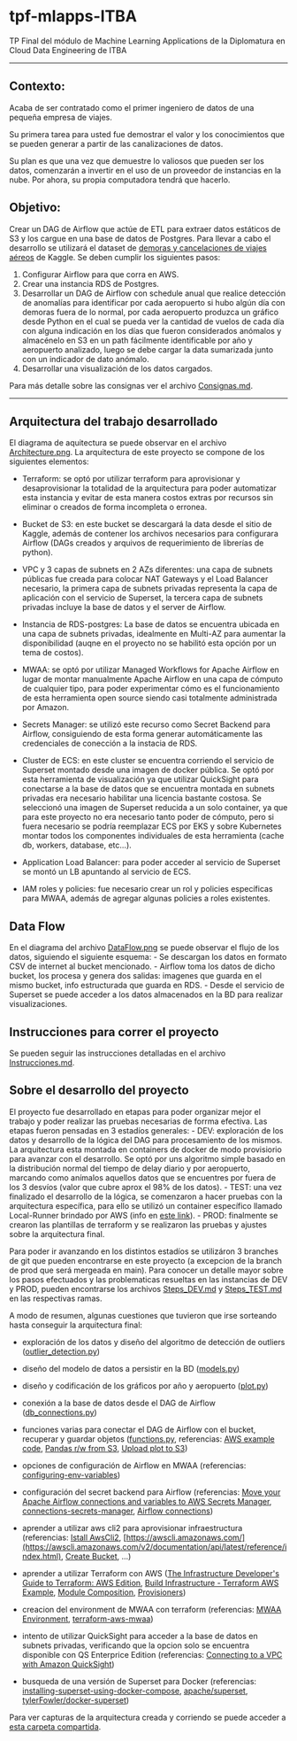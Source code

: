 # tpf-mlapps-ITBA
TP Final del módulo de Machine Learning Applications de la Diplomatura en Cloud Data Engineering de ITBA

---
## Contexto:

Acaba de ser contratado como el primer ingeniero de datos de una pequeña empresa de viajes.

Su primera tarea para usted fue demostrar el valor y los conocimientos que se
pueden generar a partir de las canalizaciones de datos.

Su plan es que una vez que demuestre lo valiosos que pueden ser los datos,
comenzarán a invertir en el uso de un proveedor de instancias en la nube.
Por ahora, su propia computadora tendrá que hacerlo.

## Objetivo:

Crear un DAG de Airflow que actúe de ETL para extraer datos estáticos de S3
y los cargue en una base de datos de Postgres. Para llevar a cabo el desarrollo se utilizará el dataset de [demoras y cancelaciones de viajes aéreos](https://www.kaggle.com/yuanyuwendymu/airline-delay-and-cancellation-data-2009-2018?select=2009.csv) de Kaggle.
Se deben cumplir los siguientes pasos:
1. Configurar Airflow para que corra en AWS.
2. Crear una instancia RDS de Postgres.
3. Desarrollar un DAG de Airflow con schedule anual que realice detección de anomalías para identificar por cada aeropuerto si hubo algún día con demoras fuera de lo normal, por cada      aeropuerto produzca un gráfico desde Python en el cual se pueda ver la cantidad de vuelos de cada día con alguna indicación en los días que fueron considerados anómalos y almacénelo en S3 en un path fácilmente identificable por año y aeropuerto analizado, luego se debe cargar la data sumarizada junto con un indicador de dato anómalo. 
4. Desarrollar una visualización de los datos cargados. 

Para más detalle sobre las consignas ver el archivo [Consignas.md](./Consignas.md).

---
## Arquitectura del trabajo desarrollado

El diagrama de aquitectura se puede observar en el archivo [Architecture.png](./Architecture.png). 
La arquitectura de este proyecto se compone de los siguientes elementos:

- Terraform: se optó por utilizar terraform para aprovisionar y desaprovisionar la totalidad de la arquitectura para poder automatizar esta instancia y evitar de esta manera costos extras por recursos sin eliminar o creados de forma incompleta o erronea.
    
- Bucket de S3: en este bucket se descargará la data desde el sitio de Kaggle, además de contener los archivos necesarios para configurara Airflow (DAGs creados y arquivos de requerimiento de librerías de python).
    
- VPC y 3 capas de subnets en 2 AZs diferentes: una capa de subnets públicas fue creada para colocar NAT Gateways y el Load Balancer necesario, la primera capa de subnets privadas representa la capa de aplicación con el servicio de Superset, la tercera capa de subnets privadas incluye la base de datos y el server de Airflow.
    
- Instancia de RDS-postgres: La base de datos se encuentra ubicada en una capa de subnets privadas, idealmente en Multi-AZ para aumentar la disponibilidad (auqne en el proyecto no se habilitó esta opción por un tema de costos).
    
- MWAA: se optó por utilizar Managed Workflows for Apache Airflow en lugar de montar manualmente Apache Airflow en una capa de cómputo de cualquier tipo, para poder experimentar cómo es el funcionamiento de esta herramienta open source siendo casi totalmente administrada por Amazon.
    
- Secrets Manager: se utilizó este recurso como Secret Backend para Airflow, consiguiendo de esta forma generar automáticamente las credenciales de conección a la instacia de RDS.
    
- Cluster de ECS: en este cluster se encuentra corriendo el servicio de Superset montado desde una imagen de docker pública. Se optó por esta herramienta de visualización ya que utilizar QuickSight para conectarse a la base de datos que se encuentra montada en subnets privadas era necesario habilitar una licencia bastante costosa. Se seleccionó una imagen de Superset reducida a un solo container, ya que para este proyecto no era necesario tanto poder de cómputo, pero si fuera necesario se podría reemplazar ECS por EKS y sobre Kubernetes montar todos los componentes individuales de esta herramienta (cache db, workers, database, etc...). 
    
- Application Load Balancer: para poder acceder al servicio de Superset se montó un LB apuntando al servicio de ECS.
    
- IAM roles y policies: fue necesario crear un rol y policies específicas para MWAA, además de agregar algunas policies a roles existentes.

## Data Flow

En el diagrama del archivo [DataFlow.png](./DataFlow.png) se puede observar el flujo de los datos, siguiendo el siguiente esquema:
    - Se descargan los datos en formato CSV de internet al bucket mencionado.
    - Airflow toma los datos de dicho bucket, los procesa y genera dos salidas: imagenes que guarda en el mismo bucket, info estructurada que guarda en RDS.
    - Desde el servicio de Superset se puede acceder a los datos almacenados en la BD para realizar visualizaciones.

## Instrucciones para correr el proyecto

Se pueden seguir las instrucciones detalladas en el archivo [Instrucciones.md](./Instrucciones.md).


## Sobre el desarrollo del proyecto

El proyecto fue desarrollado en etapas para poder organizar mejor el trabajo y poder realizar las pruebas necesarias de forrma efectiva. Las etapas fueron pensadas en 3 estadíos generales:
    - DEV: exploración de los datos y desarrollo de la lógica del DAG para procesamiento de los mismos. La arquitectura esta montada en containers de docker de modo provisiorio para avanzar con el desarrollo. Se optó por uns algoritmo simple basado en la distribución normal del tiempo de delay diario y por aeropuerto, marcando como anímalos aquellos datos que se encuentres por fuera de los 3 desvíos (valor que cubre aprox el 98% de los datos).
    - TEST: una vez finalizado el desarrollo de la lógica, se comenzaron a hacer pruebas con la arquitectura específica, para ello se utilizó un container específico llamado Local-Runner brindado por AWS (info en [este link](https://docs.aws.amazon.com/mwaa/latest/userguide/tutorials-docker.html)).
    - PROD: finalmente se crearon las plantillas de terraform y se realizaron las pruebas y ajustes sobre la arquitectura final.

Para poder ir avanzando en los distintos estadíos se utilizáron 3 branches de git que pueden encontrarse en este proyecto (a excepcion de la branch de prod que será mergeada en main).
Para conocer un detalle mayor sobre los pasos efectuados y las problematicas resueltas en las instancias de DEV y PROD, pueden encontrarse los archivos [Steps_DEV.md](https://github.com/jezabeld/tpf-mlapps-ITBA/blob/dev/Steps_DEV.md) y [Steps_TEST.md](https://github.com/jezabeld/tpf-mlapps-ITBA/blob/test/Steps_TEST.md) en las respectivas ramas.


A modo de resumen, algunas cuestiones que tuvieron que irse sorteando hasta conseguir la arquitectura final:

- exploración de los datos y diseño del algoritmo de detección de outliers ([outlier_detection.py](./dags/delay/tasks/outlier_detection.py))

- diseño del modelo de datos a persistir en la BD ([models.py](./dags/utils/models.py))

- diseño y codificación de los gráficos por año y aeropuerto ([plot.py](./dags/delay/tasks/plot.py))
    
- conexión a la base de datos desde el DAG de Airflow ([db_connections.py](./dags/utils/db_connections.py))

- funciones varias para conectar el DAG de Airflow con el bucket, recuperar y guardar objetos ([functions.py](./dags/utils/functions.py), referencias: [AWS example code](https://docs.aws.amazon.com/mwaa/latest/userguide/samples-dag-run-info-to-csv.html), [Pandas r/w from S3](https://towardsdatascience.com/reading-and-writing-files-from-to-amazon-s3-with-pandas-ccaf90bfe86c), [Upload plot to S3](https://stackoverflow.com/questions/31485660/python-uploading-a-plot-from-memory-to-s3-using-matplotlib-and-boto))

- opciones de configuración de Airflow en MWAA (referencias: [configuring-env-variables](https://docs.aws.amazon.com/mwaa/latest/userguide/configuring-env-variables.html))
    
- configuración del secret backend para Airflow (referencias: [Move your Apache Airflow connections and variables to AWS Secrets Manager](https://awscloudfeed.com/whats-new/open-source/move-your-apache-airflow-connections-and-variables-to-aws-secrets-manager), [connections-secrets-manager](https://docs.aws.amazon.com/mwaa/latest/userguide/connections-secrets-manager.html), [Airflow connections](https://docs.aws.amazon.com/mwaa/latest/userguide/samples-secrets-manager.html))

- aprender a utilizar aws cli2 para aprovisionar infraestructura (referencias: [Istall AwsCli2](https://docs.aws.amazon.com/cli/latest/userguide/getting-started-install.html), [https://awscli.amazonaws.com/](https://awscli.amazonaws.com/v2/documentation/api/latest/reference/index.html), [Create Bucket](https://docs.aws.amazon.com/cli/latest/reference/s3api/create-bucket.html), ...)

- aprender a utilizar Terraform con AWS ([The Infrastructure Developer's Guide to Terraform: AWS Edition](https://cloudacademy.com/learning-paths/terraform-on-aws-1-2377/), [Build Infrastructure - Terraform AWS Example](https://learn.hashicorp.com/tutorials/terraform/aws-build?in=terraform/aws-get-started), [Module Composition](https://www.terraform.io/language/modules/develop/composition), [Provisioners](https://www.terraform.io/language/resources/provisioners/syntax))

- creacion del environment de MWAA con terraform (referencias: [MWAA Environment](https://registry.terraform.io/providers/hashicorp/aws/latest/docs/resources/mwaa_environment),  [terraform-aws-mwaa](https://github.com/idealo/terraform-aws-mwaa))

- intento de utilizar QuickSight para acceder a la base de datos en subnets privadas, verificando que la opcion solo se encuentra disponible con QS Enterprice Edition (referencias: [Connecting to a VPC with Amazon QuickSight](https://docs.aws.amazon.com/quicksight/latest/user/working-with-aws-vpc.html))

- busqueda de una versión de Superset para Docker (referencias: [installing-superset-using-docker-compose](https://superset.apache.org/docs/installation/installing-superset-using-docker-compose/), [apache/superset](https://hub.docker.com/r/apache/superset), [tylerFowler/docker-superset](https://github.com/tylerFowler/docker-superset))

Para ver capturas de la arquitectura creada y corriendo se puede acceder a [esta carpeta compartida](https://drive.google.com/drive/folders/1jSRqNkkMqG7hfUWiPerDCtMOzQusQPIK?usp=sharing).
